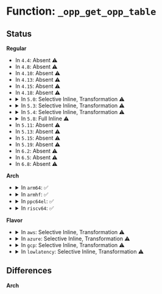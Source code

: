 # Function: <code>_opp_get_opp_table</code>

## Status
<b>Regular</b>
<ul>
<li>
In <code>4.4</code>: Absent ⚠️
</li>
<li>
In <code>4.8</code>: Absent ⚠️
</li>
<li>
In <code>4.10</code>: Absent ⚠️
</li>
<li>
In <code>4.13</code>: Absent ⚠️
</li>
<li>
In <code>4.15</code>: Absent ⚠️
</li>
<li>
In <code>4.18</code>: Absent ⚠️
</li>
<li>
<details>
<summary>In <code>5.0</code>: Selective Inline, Transformation ⚠️</summary>

**Collision:** Unique Static

**Inline:** Selective

**Transformation:** True

**Instances:**

```
In drivers/opp/core.c (ffffffff81849b10)
Location: drivers/opp/core.c:880
Inline: True
Direct callers:
  - drivers/opp/core.c:dev_pm_opp_add
  - drivers/opp/core.c:dev_pm_opp_set_genpd_virt_dev
  - drivers/opp/core.c:dev_pm_opp_set_clkname
  - drivers/opp/core.c:dev_pm_opp_set_regulators
  - drivers/opp/core.c:dev_pm_opp_set_prop_name
  - drivers/opp/core.c:dev_pm_opp_set_supported_hw
  - drivers/opp/core.c:dev_pm_opp_get_opp_table_indexed
```
**Symbols:**

```
ffffffff81849b10-ffffffff81849c75: _opp_get_opp_table.isra.20 (STB_LOCAL)
```
</details>
</li>
<li>
<details>
<summary>In <code>5.3</code>: Selective Inline, Transformation ⚠️</summary>

**Collision:** Unique Static

**Inline:** Selective

**Transformation:** True

**Instances:**

```
In drivers/opp/core.c (ffffffff8188c8c0)
Location: drivers/opp/core.c:954
Inline: True
Direct callers:
  - drivers/opp/core.c:dev_pm_opp_add
  - drivers/opp/core.c:dev_pm_opp_attach_genpd
  - drivers/opp/core.c:dev_pm_opp_set_clkname
  - drivers/opp/core.c:dev_pm_opp_set_regulators
  - drivers/opp/core.c:dev_pm_opp_set_prop_name
  - drivers/opp/core.c:dev_pm_opp_set_supported_hw
  - drivers/opp/core.c:dev_pm_opp_get_opp_table_indexed
```
**Symbols:**

```
ffffffff8188c8c0-ffffffff8188ca3d: _opp_get_opp_table.isra.0 (STB_LOCAL)
```
</details>
</li>
<li>
<details>
<summary>In <code>5.4</code>: Selective Inline, Transformation ⚠️</summary>

**Collision:** Unique Static

**Inline:** Selective

**Transformation:** True

**Instances:**

```
In drivers/opp/core.c (ffffffff818bea30)
Location: drivers/opp/core.c:1003
Inline: True
Direct callers:
  - drivers/opp/core.c:dev_pm_opp_add
  - drivers/opp/core.c:dev_pm_opp_attach_genpd
  - drivers/opp/core.c:dev_pm_opp_set_clkname
  - drivers/opp/core.c:dev_pm_opp_set_regulators
  - drivers/opp/core.c:dev_pm_opp_set_prop_name
  - drivers/opp/core.c:dev_pm_opp_set_supported_hw
  - drivers/opp/core.c:dev_pm_opp_get_opp_table_indexed
```
**Symbols:**

```
ffffffff818bea30-ffffffff818bebb6: _opp_get_opp_table.isra.0 (STB_LOCAL)
```
</details>
</li>
<li>
<details>
<summary>In <code>5.8</code>: Full Inline ⚠️</summary>

**Collision:** Unique Static

**Inline:** Full

**Transformation:** False

**Instances:**

```
In drivers/opp/core.c (ffffffff81990ce5)
Location: drivers/opp/core.c:1086
Inline: True
Inline callers:
  - drivers/opp/core.c:dev_pm_opp_add
  - drivers/opp/core.c:dev_pm_opp_attach_genpd
  - drivers/opp/core.c:dev_pm_opp_set_clkname
  - drivers/opp/core.c:dev_pm_opp_set_regulators
  - drivers/opp/core.c:dev_pm_opp_set_prop_name
  - drivers/opp/core.c:dev_pm_opp_set_supported_hw
  - drivers/opp/core.c:dev_pm_opp_get_opp_table_indexed
```
</details>
</li>
<li>
In <code>5.11</code>: Absent ⚠️
</li>
<li>
In <code>5.13</code>: Absent ⚠️
</li>
<li>
In <code>5.15</code>: Absent ⚠️
</li>
<li>
In <code>5.19</code>: Absent ⚠️
</li>
<li>
In <code>6.2</code>: Absent ⚠️
</li>
<li>
In <code>6.5</code>: Absent ⚠️
</li>
<li>
In <code>6.8</code>: Absent ⚠️
</li>
</ul>
<b>Arch</b>
<ul>
<li>
<details>
<summary>In <code>arm64</code>: ✅</summary>

```c
struct opp_table *_opp_get_opp_table(struct device *dev, int index);
```

**Collision:** Unique Static

**Inline:** No

**Transformation:** False

**Instances:**

```
In drivers/opp/core.c (ffff800010b19b68)
Location: drivers/opp/core.c:1003
Inline: False
Direct callers:
  - drivers/opp/core.c:dev_pm_opp_add
  - drivers/opp/core.c:dev_pm_opp_attach_genpd
  - drivers/opp/core.c:dev_pm_opp_set_clkname
  - drivers/opp/core.c:dev_pm_opp_set_regulators
  - drivers/opp/core.c:dev_pm_opp_set_prop_name
  - drivers/opp/core.c:dev_pm_opp_set_supported_hw
  - drivers/opp/core.c:dev_pm_opp_get_opp_table_indexed
```
**Symbols:**

```
ffff800010b19b68-ffff800010b19d30: _opp_get_opp_table (STB_LOCAL)
```
</details>
</li>
<li>
<details>
<summary>In <code>armhf</code>: ✅</summary>

```c
struct opp_table *_opp_get_opp_table(struct device *dev, int index);
```

**Collision:** Unique Static

**Inline:** No

**Transformation:** False

**Instances:**

```
In drivers/opp/core.c (c0bf4824)
Location: drivers/opp/core.c:1003
Inline: False
Direct callers:
  - drivers/opp/core.c:dev_pm_opp_add
  - drivers/opp/core.c:dev_pm_opp_attach_genpd
  - drivers/opp/core.c:dev_pm_opp_set_clkname
  - drivers/opp/core.c:dev_pm_opp_set_regulators
  - drivers/opp/core.c:dev_pm_opp_set_prop_name
  - drivers/opp/core.c:dev_pm_opp_set_supported_hw
  - drivers/opp/core.c:dev_pm_opp_get_opp_table_indexed
```
**Symbols:**

```
c0bf4824-c0bf49f8: _opp_get_opp_table (STB_LOCAL)
```
</details>
</li>
<li>
<details>
<summary>In <code>ppc64el</code>: ✅</summary>

```c
struct opp_table *_opp_get_opp_table(struct device *dev, int index);
```

**Collision:** Unique Static

**Inline:** No

**Transformation:** False

**Instances:**

```
In drivers/opp/core.c (c000000000c0b650)
Location: drivers/opp/core.c:1003
Inline: False
Direct callers:
  - drivers/opp/core.c:dev_pm_opp_add
  - drivers/opp/core.c:dev_pm_opp_attach_genpd
  - drivers/opp/core.c:dev_pm_opp_set_clkname
  - drivers/opp/core.c:dev_pm_opp_set_regulators
  - drivers/opp/core.c:dev_pm_opp_set_prop_name
  - drivers/opp/core.c:dev_pm_opp_set_supported_hw
  - drivers/opp/core.c:dev_pm_opp_get_opp_table_indexed
```
**Symbols:**

```
c000000000c0b650-c000000000c0b83c: _opp_get_opp_table (STB_LOCAL)
```
</details>
</li>
<li>
<details>
<summary>In <code>riscv64</code>: ✅</summary>

```c
struct opp_table *_opp_get_opp_table(struct device *dev, int index);
```

**Collision:** Unique Static

**Inline:** No

**Transformation:** False

**Instances:**

```
In drivers/opp/core.c (ffffffe000702436)
Location: drivers/opp/core.c:1003
Inline: False
Direct callers:
  - drivers/opp/core.c:dev_pm_opp_add
  - drivers/opp/core.c:dev_pm_opp_attach_genpd
  - drivers/opp/core.c:dev_pm_opp_set_clkname
  - drivers/opp/core.c:dev_pm_opp_set_regulators
  - drivers/opp/core.c:dev_pm_opp_set_prop_name
  - drivers/opp/core.c:dev_pm_opp_set_supported_hw
  - drivers/opp/core.c:dev_pm_opp_get_opp_table_indexed
```
**Symbols:**

```
ffffffe000702436-ffffffe0007025e8: _opp_get_opp_table (STB_LOCAL)
```
</details>
</li>
</ul>
<b>Flavor</b>
<ul>
<li>
<details>
<summary>In <code>aws</code>: Selective Inline, Transformation ⚠️</summary>

**Collision:** Unique Static

**Inline:** Selective

**Transformation:** True

**Instances:**

```
In drivers/opp/core.c (ffffffff81863150)
Location: drivers/opp/core.c:1003
Inline: True
Direct callers:
  - drivers/opp/core.c:dev_pm_opp_add
  - drivers/opp/core.c:dev_pm_opp_attach_genpd
  - drivers/opp/core.c:dev_pm_opp_set_clkname
  - drivers/opp/core.c:dev_pm_opp_set_regulators
  - drivers/opp/core.c:dev_pm_opp_set_prop_name
  - drivers/opp/core.c:dev_pm_opp_set_supported_hw
  - drivers/opp/core.c:dev_pm_opp_get_opp_table_indexed
```
**Symbols:**

```
ffffffff81863150-ffffffff818632d6: _opp_get_opp_table.isra.0 (STB_LOCAL)
```
</details>
</li>
<li>
<details>
<summary>In <code>azure</code>: Selective Inline, Transformation ⚠️</summary>

**Collision:** Unique Static

**Inline:** Selective

**Transformation:** True

**Instances:**

```
In drivers/opp/core.c (ffffffff8182be00)
Location: drivers/opp/core.c:1003
Inline: True
Direct callers:
  - drivers/opp/core.c:dev_pm_opp_add
  - drivers/opp/core.c:dev_pm_opp_attach_genpd
  - drivers/opp/core.c:dev_pm_opp_set_clkname
  - drivers/opp/core.c:dev_pm_opp_set_regulators
  - drivers/opp/core.c:dev_pm_opp_set_prop_name
  - drivers/opp/core.c:dev_pm_opp_set_supported_hw
  - drivers/opp/core.c:dev_pm_opp_get_opp_table_indexed
```
**Symbols:**

```
ffffffff8182be00-ffffffff8182bf86: _opp_get_opp_table.isra.0 (STB_LOCAL)
```
</details>
</li>
<li>
<details>
<summary>In <code>gcp</code>: Selective Inline, Transformation ⚠️</summary>

**Collision:** Unique Static

**Inline:** Selective

**Transformation:** True

**Instances:**

```
In drivers/opp/core.c (ffffffff818b3ee0)
Location: drivers/opp/core.c:1003
Inline: True
Direct callers:
  - drivers/opp/core.c:dev_pm_opp_add
  - drivers/opp/core.c:dev_pm_opp_attach_genpd
  - drivers/opp/core.c:dev_pm_opp_set_clkname
  - drivers/opp/core.c:dev_pm_opp_set_regulators
  - drivers/opp/core.c:dev_pm_opp_set_prop_name
  - drivers/opp/core.c:dev_pm_opp_set_supported_hw
  - drivers/opp/core.c:dev_pm_opp_get_opp_table_indexed
```
**Symbols:**

```
ffffffff818b3ee0-ffffffff818b4066: _opp_get_opp_table.isra.0 (STB_LOCAL)
```
</details>
</li>
<li>
<details>
<summary>In <code>lowlatency</code>: Selective Inline, Transformation ⚠️</summary>

**Collision:** Unique Static

**Inline:** Selective

**Transformation:** True

**Instances:**

```
In drivers/opp/core.c (ffffffff818d0190)
Location: drivers/opp/core.c:1003
Inline: True
Direct callers:
  - drivers/opp/core.c:dev_pm_opp_add
  - drivers/opp/core.c:dev_pm_opp_attach_genpd
  - drivers/opp/core.c:dev_pm_opp_set_clkname
  - drivers/opp/core.c:dev_pm_opp_set_regulators
  - drivers/opp/core.c:dev_pm_opp_set_prop_name
  - drivers/opp/core.c:dev_pm_opp_set_supported_hw
  - drivers/opp/core.c:dev_pm_opp_get_opp_table_indexed
```
**Symbols:**

```
ffffffff818d0190-ffffffff818d0316: _opp_get_opp_table.isra.0 (STB_LOCAL)
```
</details>
</li>
</ul>

## Differences
<b>Arch</b>
<ul>
</ul>
